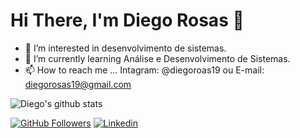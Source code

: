 # Hi There, I'm Diego Rosas 👋
- 👀 I’m interested in desenvolvimento de sistemas.
- 🌱 I’m currently learning Análise e Desenvolvimento de Sistemas.
- 📫 How to reach me ... Intagram: @diegoroas19 ou 
                         E-mail: diegorosas19@gmail.com 

![Diego's github stats](https://github-readme-stats.vercel.app/api?username=Diego-rosas&show_icons=true&theme=radical)

[![GitHub Followers](https://img.shields.io/github/followers/Diego-rosas?style=flat&labelColor=0D0D0D&logo=Github&Color=white)](https://github.com/OtacilioN)
[![Linkedin](https://img.shields.io/badge/-LinkedIn-060606?style=flat&labelColor=0D0D0D&logo=Linkedin&Color=white)](https://www.linkedin.com/in/diego-rosas-856a1910a/)
